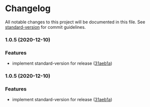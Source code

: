 # Changelog

All notable changes to this project will be documented in this file. See [standard-version](https://github.com/conventional-changelog/standard-version) for commit guidelines.

### 1.0.5 (2020-12-10)


### Features

* implement standard-version for release ([31aeb1a](https://github.com/nhue2310/git-flow/commit/31aeb1ad7989d3bc543877e84aba7954208e1bfb))

### 1.0.5 (2020-12-10)


### Features

* implement standard-version for release ([31aeb1a](https://github.com/nhue2310/git-flow/commit/31aeb1ad7989d3bc543877e84aba7954208e1bfb))
